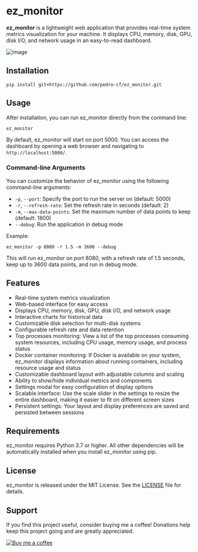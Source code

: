 # ez_monitor

***ez_monitor*** is a lightweight web application that provides real-time system metrics visualization for your machine. It displays CPU, memory, disk, GPU, disk I/O, and network usage in an easy-to-read dashboard.

![image](https://github.com/user-attachments/assets/08fe9841-590e-44d5-a128-596270d5785d)


## Installation

```
pip install git+https://github.com/pedro-cf/ez_monitor.git
```

## Usage

After installation, you can run ez_monitor directly from the command line:

```
ez_monitor
```

By default, ez_monitor will start on port 5000. You can access the dashboard by opening a web browser and navigating to `http://localhost:5000/`.

### Command-line Arguments

You can customize the behavior of ez_monitor using the following command-line arguments:

- `-p`, `--port`: Specify the port to run the server on (default: 5000)
- `-r`, `--refresh-rate`: Set the refresh rate in seconds (default: 2)
- `-m`, `--max-data-points`: Set the maximum number of data points to keep (default: 1800)
- `--debug`: Run the application in debug mode

Example:
```
ez_monitor -p 8080 -r 1.5 -m 3600 --debug
```

This will run ez_monitor on port 8080, with a refresh rate of 1.5 seconds, keep up to 3600 data points, and run in debug mode.

## Features

- Real-time system metrics visualization
- Web-based interface for easy access
- Displays CPU, memory, disk, GPU, disk I/O, and network usage
- Interactive charts for historical data
- Customizable disk selection for multi-disk systems
- Configurable refresh rate and data retention
- Top processes monitoring: View a list of the top processes consuming system resources, including CPU usage, memory usage, and process status
- Docker container monitoring: If Docker is available on your system, ez_monitor displays information about running containers, including resource usage and status
- Customizable dashboard layout with adjustable columns and scaling
- Ability to show/hide individual metrics and components
- Settings modal for easy configuration of display options
- Scalable interface: Use the scale slider in the settings to resize the entire dashboard, making it easier to fit on different screen sizes
- Persistent settings: Your layout and display preferences are saved and persisted between sessions

## Requirements

ez_monitor requires Python 3.7 or higher. All other dependencies will be automatically installed when you install ez_monitor using pip.

## License

ez_monitor is released under the MIT License. See the [LICENSE](LICENSE) file for details.

## Support

If you find this project useful, consider buying me a coffee! Donations help keep this project going and are greatly appreciated.

[![Buy me a coffee](https://img.shields.io/badge/-Buy%20me%20a%20coffee-orange?logo=buy-me-a-coffee&logoColor=white&style=for-the-badge)](https://www.buymeacoffee.com/pedro_cf)
